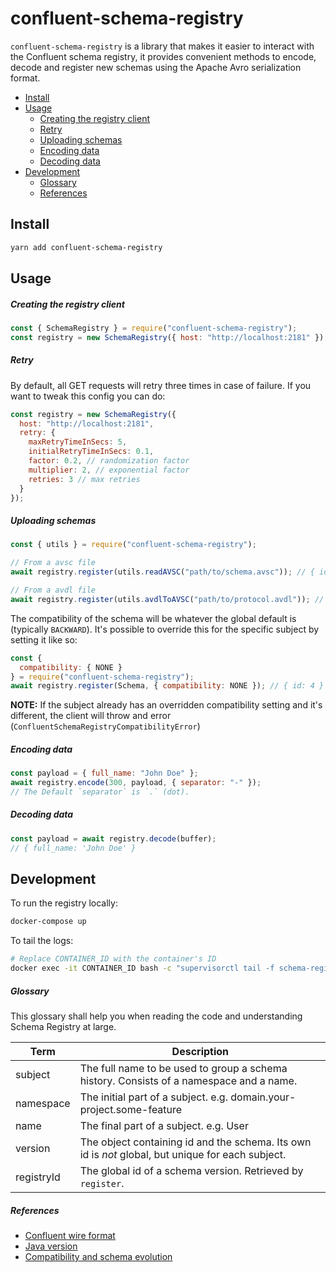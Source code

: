 # confluent-schema-registry

`confluent-schema-registry` is a library that makes it easier to interact with the Confluent schema registry, it provides convenient methods to encode, decode and register new schemas using the Apache Avro serialization format.

- [Install](#install)
- [Usage](#usage)
  - [Creating the registry client](#creating-the-registry-client)
  - [Retry](#retry)
  - [Uploading schemas](#uploading-schemas)
  - [Encoding data](#encoding-data)
  - [Decoding data](#decoding-data)
- [Development](#development)
  - [Glossary](#glossary)
  - [References](#references)

## Install

```sh
yarn add confluent-schema-registry
```

## Usage

##### Creating the registry client

```JavaScript
const { SchemaRegistry } = require("confluent-schema-registry");
const registry = new SchemaRegistry({ host: "http://localhost:2181" });
```

##### Retry

By default, all GET requests will retry three times in case of failure. If you want to tweak this config you can do:

```JavaScript
const registry = new SchemaRegistry({
  host: "http://localhost:2181",
  retry: {
    maxRetryTimeInSecs: 5,
    initialRetryTimeInSecs: 0.1,
    factor: 0.2, // randomization factor
    multiplier: 2, // exponential factor
    retries: 3 // max retries
  }
});
```

##### Uploading schemas

```JavaScript
const { utils } = require("confluent-schema-registry");

// From a avsc file
await registry.register(utils.readAVSC("path/to/schema.avsc")); // { id: 2 }

// From a avdl file
await registry.register(utils.avdlToAVSC("path/to/protocol.avdl")); // { id: 3 }
```

The compatibility of the schema will be whatever the global default is (typically `BACKWARD`).
It's possible to override this for the specific subject by setting it like so:

```JavaScript
const {
  compatibility: { NONE }
} = require("confluent-schema-registry");
await registry.register(Schema, { compatibility: NONE }); // { id: 4 }
```

**NOTE:**
If the subject already has an overridden compatibility setting and it's different,
the client will throw and error (`ConfluentSchemaRegistryCompatibilityError`)

##### Encoding data

```JavaScript
const payload = { full_name: "John Doe" };
await registry.encode(300, payload, { separator: "-" });
// The Default `separator` is `.` (dot).
```

##### Decoding data

```JavaScript
const payload = await registry.decode(buffer);
// { full_name: 'John Doe' }
```

## Development

To run the registry locally:

```sh
docker-compose up
```

To tail the logs:

```sh
# Replace CONTAINER_ID with the container's ID
docker exec -it CONTAINER_ID bash -c "supervisorctl tail -f schema-registry"
```

##### Glossary

This glossary shall help you when reading the code and understanding Schema Registry at large.

| Term       | Description                                                                                       |
| ---------- | ------------------------------------------------------------------------------------------------- |
| subject    | The full name to be used to group a schema history. Consists of a namespace and a name.           |
| namespace  | The initial part of a subject. e.g. domain.your-project.some-feature                              |
| name       | The final part of a subject. e.g. User                                                            |
| version    | The object containing id and the schema. Its own id is _not_ global, but unique for each subject. |
| registryId | The global id of a schema version. Retrieved by `register`.                                       |

##### References

- [Confluent wire format](https://github.com/confluentinc/schema-registry/blob/master/docs/serializer-formatter.rst)
- [Java version](https://github.com/confluentinc/schema-registry/tree/master/avro-serializer/src/main/java/io/confluent/kafka/serializers)
- [Compatibility and schema evolution](https://docs.confluent.io/current/avro.html)
